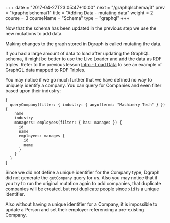 +++
date = "2017-04-27T23:05:47+10:00"
next = "/graphqlschema/3"
prev = "/graphqlschema/1"
title = "Adding Data - mutating data"
weight = 2
course = 3
courseName = "Schema"
type = "graphql"
+++

Now that the schema has been updated in the previous step we use the new
mutations to add data.

Making changes to the graph stored in Dgraph is called mutating the data.

If you had a large amount of data to load after updating the GraphQL schema, it
might be better to use the Live Loader and add the data as RDF triples. Refer to
the previous lesson [Intro - Load Data](../../graphqlintro/4) to see an example
of GraphQL data mapped to RDF Triples.

You may notice if we go much further that we have defined no way to uniquely
identify a company. You can query for Companies and even filter based upon their
industry:

```
{
  queryCompany(filter: { industry: { anyofterms: "Machinery Tech" } }) {
    name
    industry
    managers: employees(filter: { has: manages }) {
      id
      name
      employees: manages {
        id
        name
      }
    }
  }
}
```

Since we did not define a unique identifier for the Company type, Dgraph did not
generate the `getCompany` query for us. Also you may notice that if you try to
run the original mutation again to add companies, that duplicate companies will
be created, but not duplicate people since `xid` is a unique identifier.

Also without having a unique identifier for a Company, it is impossible to
update a Person and set their employer referencing a pre-existing Company.
